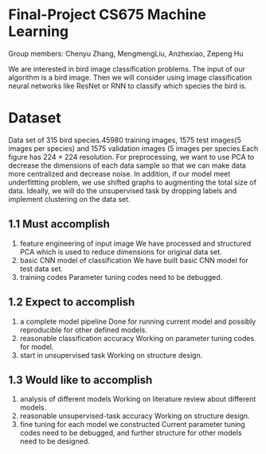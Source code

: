 # Final-Project CS675 Machine Learning 
Group members: Chenyu Zhang, MengmengLiu, Anzhexiao, Zepeng Hu

We are interested in bird image classification problems. The input of our algorithm is a bird image. Then we will consider using image classification neural networks like ResNet or RNN to classify which species the bird is.
# Dataset
Data set of 315 bird species.45980 training images, 1575 test images(5 images per species) and 1575 validation images (5 images per species.Each figure has 224 × 224 resolution. For preprocessing, we want to use PCA to decrease the dimensions of each data sample so that we can make data more centralized and decrease noise. In addition, if our model meet underfittting problem, we use shifted graphs to augmenting the total size of data. Ideally, we will do the unsupervised task by dropping labels and implement clustering on the data set.

## 1.1 Must accomplish
1. feature engineering of input image
We have processed and structured PCA which is used to reduce dimensions for original data set.
2. basic CNN model of classification
We have built basic CNN model for test data set.
3. training codes
Parameter tuning codes need to be debugged.
## 1.2 Expect to accomplish
1. a complete model pipeline
Done for running current model and possibly reproducible for other defined models.
2. reasonable classification accuracy
Working on parameter tuning codes for model.
3. start in unsupervised task
Working on structure design.
## 1.3 Would like to accomplish
1. analysis of different models
Working on literature review about different models.
2. reasonable unsupervised-task accuracy
Working on structure design.
3. fine tuning for each model we constructed
Current parameter tuning codes need to be debugged, and further structure for other models need to be designed.
